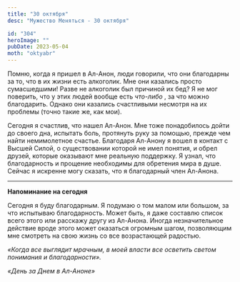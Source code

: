```yaml
---
title: "30 октября"
desc: "Мужество Меняться - 30 октября"

id: "304"
heroImage: ""
pubDate: 2023-05-04
moth: "oktyabr"
---
```


Помню, когда я пришел в Ал-Анон, люди говорили, что они благодарны за то, что
в их жизни есть алкоголик. Мне они казались просто сумасшедшими! Разве не
алкоголик был причиной их бед? Я не мог поверить, что у этих людей вообще есть
_что-либо_ , за что можно благодарить. Однако они казались счастливыми
несмотря на их проблемы (точно такие же, как мои).

Сегодня я счастлив, что нашел Ал-Анон. Мне тоже понадобилось дойти до своего
дна, испытать боль, протянуть руку за помощью, прежде чем найти немимолетное
счастье. Благодаря Ал-Анону я вошел в контакт с Высшей Силой, о существовании
которой не имел понятия, и обрел друзей, которые оказывают мне реальную
поддержку. Я узнал, что благодарность и прощение необходимы для обретения мира
в душе. Сейчас я искренне могу сказать, что я благодарный член Ал-Анона.

---

**Напоминание на сегодня**

Сегодня я буду благодарным. Я подумаю о том малом или большом, за что
испытываю благодарность. Может быть, я даже составлю список всего этого или
расскажу другу из Ал-Анона. Иногда незначительное действие вроде этого может
оказаться огромным шагом, позволяющим мне смотреть на свою жизнь со все
возрастающей радостью.

_«Когда все выглядит мрачным, в моей власти все осветить светом понимания и
благодарности»._

_«День за Днем в Ал-Аноне»_

